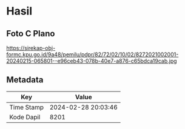# Hasil

## Foto C Plano

https://sirekap-obj-formc.kpu.go.id/9a48/pemilu/pdpr/82/72/02/10/02/8272021002001-20240215-065801--e96ceb43-078b-40e7-a876-c65bdca19cab.jpg


## Metadata

| Key        | Value               |
| ---------- | ------------------- |
| Time Stamp | 2024-02-28 20:03:46 |
| Kode Dapil | 8201                |



